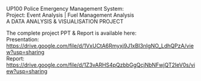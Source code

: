 UP100 Police Emergency Management System:                                                                                                                                            
Project: Event Analysis | Fuel Management Analysis                                                                                                                                 
         A DATA ANALYSIS & VISUALISATION PROJECT                                                                                                                                   

The complete project PPT & Report is available here:                                                                                                                               
Presentation: https://drive.google.com/file/d/1VxUCtA6Rmyxj9J1xBI3nIgNO_LdhQPzA/view?usp=sharing                                                                                   
Report:       https://drive.google.com/file/d/1Z3vARHS4pQzbbGgQcjNbNFwjQT2IeV0s/view?usp=sharing
